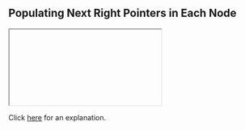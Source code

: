 ##  Populating Next Right Pointers in Each Node 

<iframe></iframe>

Click [here](Explanation.md) for an explanation.

